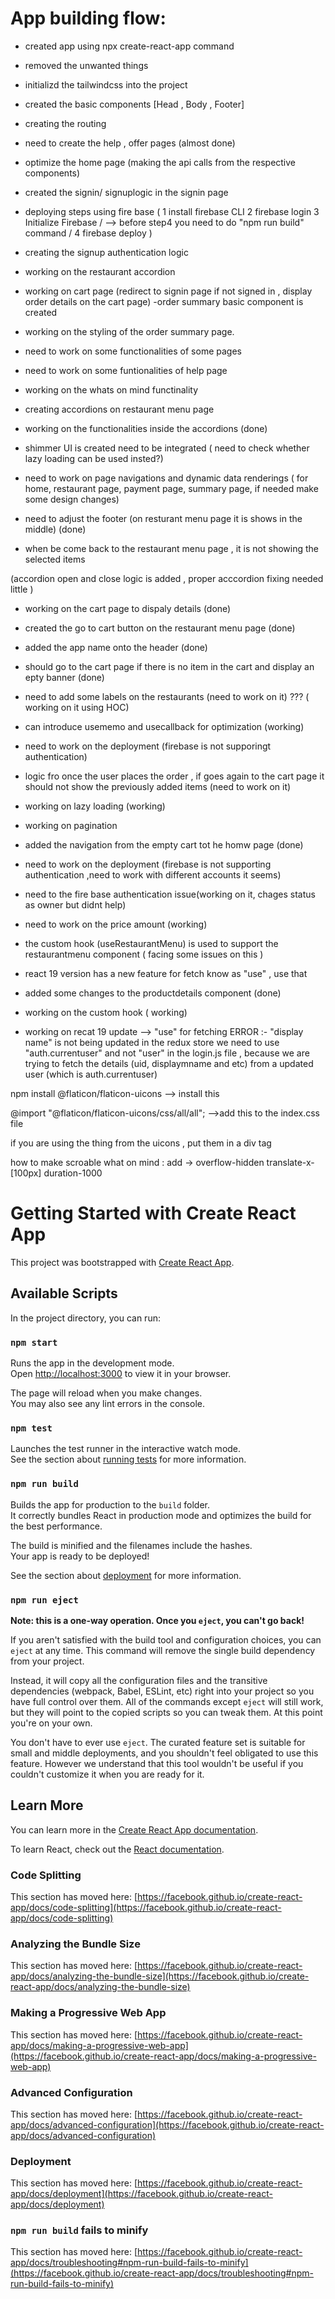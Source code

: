 
# App building flow:
- created app using npx create-react-app command
- removed the unwanted things
- initializd the tailwindcss into the project
- created the basic components [Head , Body , Footer]
- creating the routing 
- need to create the help , offer pages (almost done)
- optimize the home page (making the api calls from the respective components)
- created the signin/ signuplogic in the signin page
- deploying steps using fire base ( 1 install firebase CLI  2 firebase login 3 Initialize Firebase  / --> before step4 you need to do "npm run build" command /  4 firebase deploy )
- creating the signup authentication logic
- working on the restaurant accordion
- working on cart page (redirect to signin page if not signed in , display order details on the cart page)
-order summary basic component is created 
- working on the styling of the order summary page.
- need to work on some functionalities of some pages
- need to work on some funtionalities of help page
- working on the whats on mind functinality 
- creating accordions on restaurant menu page 
- working on the functionalities inside the accordions (done)
- shimmer UI is created need to be integrated ( need to check whether lazy loading can be used insted?)
- need to work on page navigations and dynamic data renderings ( for home, restaurant page, payment page, summary page, if needed make some design changes)
- need to adjust the footer (on resturant menu page it is shows in the middle) (done)


- when be come back to the restaurant menu page , it is not showing the selected items

(accordion open and close logic is added , proper acccordion fixing needed little )

- working on the cart page to dispaly details  (done)
- created the go to cart button on the restaurant menu page  (done)
- added the app name onto the header (done)
- should  go to the cart page if there is no item in the cart and display an epty banner (done)
- need to add some labels on the restaurants (need to work on it)  ??? ( working on it using HOC)
- can introduce usememo and usecallback for optimization (working)

- need to work on the deployment (firebase is not supporingt authentication)

- logic fro once the user places the order , if goes again to the cart page it should not show the previously added items (need to work on it)

- working on lazy loading (working)
- working on pagination 

- added the navigation from the empty cart tot he homw page (done)


- need to work on the deployment (firebase is not supporting authentication ,need to work with different accounts it seems)
- need to the fire base authentication issue(working on it, chages status as owner but didnt help)

- need to work on the price amount (working)


- the custom hook (useRestaurantMenu) is used to support the restaurantmenu component ( facing some issues on this )
- react 19 version has a new feature for fetch know as "use" , use that

- added some changes to the productdetails component (done)
- working on the custom hook ( working)

- working on recat 19 update --> "use" for fetching
ERROR :- "display name" is not being updated in the redux store
we need to use "auth.currentuser" and not "user" in the login.js file , because we are trying to fetch the details (uid, displaymname and etc) from a updated user (which is auth.currentuser)




npm install @flaticon/flaticon-uicons --> install this

@import "@flaticon/flaticon-uicons/css/all/all";  -->add this to the index.css file

if you are using the thing from the uicons , put them in a div tag



how to make scroable what on mind :
add -> overflow-hidden
translate-x-[100px] duration-1000


# Getting Started with Create React App

This project was bootstrapped with [Create React App](https://github.com/facebook/create-react-app).


## Available Scripts

In the project directory, you can run:

### `npm start`

Runs the app in the development mode.\
Open [http://localhost:3000](http://localhost:3000) to view it in your browser.

The page will reload when you make changes.\
You may also see any lint errors in the console.

### `npm test`

Launches the test runner in the interactive watch mode.\
See the section about [running tests](https://facebook.github.io/create-react-app/docs/running-tests) for more information.

### `npm run build`

Builds the app for production to the `build` folder.\
It correctly bundles React in production mode and optimizes the build for the best performance.

The build is minified and the filenames include the hashes.\
Your app is ready to be deployed!

See the section about [deployment](https://facebook.github.io/create-react-app/docs/deployment) for more information.

### `npm run eject`

**Note: this is a one-way operation. Once you `eject`, you can't go back!**

If you aren't satisfied with the build tool and configuration choices, you can `eject` at any time. This command will remove the single build dependency from your project.

Instead, it will copy all the configuration files and the transitive dependencies (webpack, Babel, ESLint, etc) right into your project so you have full control over them. All of the commands except `eject` will still work, but they will point to the copied scripts so you can tweak them. At this point you're on your own.

You don't have to ever use `eject`. The curated feature set is suitable for small and middle deployments, and you shouldn't feel obligated to use this feature. However we understand that this tool wouldn't be useful if you couldn't customize it when you are ready for it.

## Learn More

You can learn more in the [Create React App documentation](https://facebook.github.io/create-react-app/docs/getting-started).

To learn React, check out the [React documentation](https://reactjs.org/).

### Code Splitting

This section has moved here: [https://facebook.github.io/create-react-app/docs/code-splitting](https://facebook.github.io/create-react-app/docs/code-splitting)

### Analyzing the Bundle Size

This section has moved here: [https://facebook.github.io/create-react-app/docs/analyzing-the-bundle-size](https://facebook.github.io/create-react-app/docs/analyzing-the-bundle-size)

### Making a Progressive Web App

This section has moved here: [https://facebook.github.io/create-react-app/docs/making-a-progressive-web-app](https://facebook.github.io/create-react-app/docs/making-a-progressive-web-app)

### Advanced Configuration

This section has moved here: [https://facebook.github.io/create-react-app/docs/advanced-configuration](https://facebook.github.io/create-react-app/docs/advanced-configuration)

### Deployment

This section has moved here: [https://facebook.github.io/create-react-app/docs/deployment](https://facebook.github.io/create-react-app/docs/deployment)

### `npm run build` fails to minify

This section has moved here: [https://facebook.github.io/create-react-app/docs/troubleshooting#npm-run-build-fails-to-minify](https://facebook.github.io/create-react-app/docs/troubleshooting#npm-run-build-fails-to-minify)
